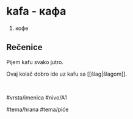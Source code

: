 # kafa - кафа

1. кофе

## Rečenice

Pijem kafu svako jutro.

Ovaj kolač dobro ide uz kafu sa [[šlag|šlagom]].

<br>

#vrsta/imenica
#nivo/A1

#tema/hrana
#tema/piće